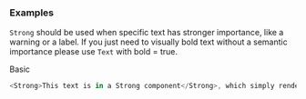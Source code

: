 ### Examples

`Strong` should be used when specific text has stronger importance, like a warning or a label. If you just need to visually bold text without a semantic importance please use `Text` with bold = true.

Basic
```js { "props": { "data-description": "basic" } }
<Strong>This text is in a Strong component</Strong>, which simply renders a `strong` html element.
```

